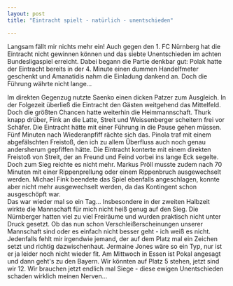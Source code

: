 ```yaml
---
layout: post
title: "Eintracht spielt - natürlich - unentschieden"

---
```


Langsam fällt mir nichts mehr ein! Auch gegen den 1. FC Nürnberg hat die Eintracht nicht gewinnen können und das siebte Unentschieden im achten Bundesligaspiel erreicht. Dabei begann die Partie denkbar gut: Polak hatte der Eintracht bereits in der 4. Minute einen dummen Handelfmeter geschenkt und Amanatidis nahm die Einladung dankend an. Doch die Führung währte nicht lange...

Im direkten Gegenzug nutzte Saenko einen dicken Patzer zum Ausgleich. In der Folgezeit überließ die Eintracht den Gästen weitgehend das Mittelfeld. Doch die größten Chancen hatte weiterhin die Heimmannschaft. Thurk knapp drüber, Fink an die Latte, Streit und Weissenberger scheitern frei vor Schäfer. Die Eintracht hätte mit einer Führung in die Pause gehen müssen. Fünf Minuten nach Wiederanpfiff rächte sich das. Pinola traf mit einem abgefälschten Freistoß, den ich zu allem Überfluss auch noch genau andersherum gepfiffen hätte. Die Eintracht konterte mit einem direkten Freistoß von Streit, der an Freund und Feind vorbei ins lange Eck segelte. Doch zum Sieg reichte es nicht mehr. Markus Pröll musste zudem nach 70 Minuten mit einer Rippenprellung oder einem Rippenbruch ausgewechselt werden. Michael Fink beendete das Spiel ebenfalls angeschlagen, konnte aber nicht mehr ausgewechselt werden, da das Kontingent schon ausgeschöpft war.  
Das war wieder mal so ein Tag... Insbesondere in der zweiten Halbzeit wirkte die Mannschaft für mich nicht heiß genug auf den Sieg. Die Nürnberger hatten viel zu viel Freiräume und wurden praktisch nicht unter Druck gesetzt. Ob das nun schon Verschleißerscheinungen unserer Mannschaft sind oder es einfach nicht besser geht - ich weiß es nicht. Jedenfalls fehlt mir irgendwie jemand, der auf dem Platz mal ein Zeichen setzt und richtig dazwischenhaut. Jermaine Jones wäre so ein Typ, nur ist er ja leider noch nicht wieder fit. Am Mittwoch in Essen ist Pokal angesagt und dann geht's zu den Bayern. Wir könnten auf Platz 5 stehen, jetzt sind wir 12. Wir brauchen jetzt endlich mal Siege - diese ewigen Unentschieden schaden wirklich meinen Nerven...
